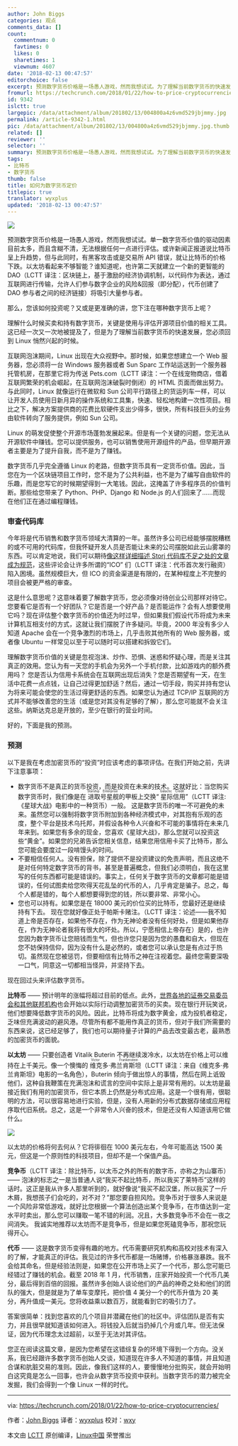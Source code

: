 ```yaml
---
author: John Biggs
categories: 观点
comments_data: []
count:
  commentnum: 0
  favtimes: 0
  likes: 0
  sharetimes: 1
  viewnum: 4607
date: '2018-02-13 00:47:57'
editorchoice: false
excerpt: 预测数字货币价格是一场愚人游戏，然而我想试试。为了理解当前数字货币的快速发展，您必须回到 Linux 悄然兴起的时候。
fromurl: https://techcrunch.com/2018/01/22/how-to-price-cryptocurrencies/
id: 9342
islctt: true
largepic: /data/attachment/album/201802/13/004800a4z6vmd529jbjmmy.jpg
permalink: /article-9342-1.html
pic: /data/attachment/album/201802/13/004800a4z6vmd529jbjmmy.jpg.thumb.jpg
related: []
reviewer: ''
selector: ''
summary: 预测数字货币价格是一场愚人游戏，然而我想试试。为了理解当前数字货币的快速发展，您必须回到 Linux 悄然兴起的时候。
tags:
- 比特币
- 数字货币
thumb: false
title: 如何为数字货币定价
titlepic: true
translator: wyxplus
updated: '2018-02-13 00:47:57'
---
```


![](/data/attachment/album/201802/13/004800a4z6vmd529jbjmmy.jpg)


预测数字货币价格是一场愚人游戏，然而我想试试。单一数字货币价值的驱动因素目前太多，而且含糊不清，无法根据任何一点进行评估。或许新闻正报道说比特币呈上升趋势，但与此同时，有黑客攻击或是交易所 API 错误，就让比特币的价格下跌。以太坊看起来不够智能？谁知道呢，也许第二天就建立一个新的更智能的 DAO（LCTT 译注：区块链上，基于激励的经济协调机制，以代码作为表达，通过互联网进行传输，允许人们参与数字企业的风险&回报（即分配），代币创建了 DAO 参与者之间的经济链接）将吸引大量参与者。


那么，您该如何投资呢？又或是更准确的讲，您下注在哪种数字货币上呢？


理解什么时候买卖和持有数字货币，关键是使用与评估开源项目价值的相关工具。这已经一次又一次地被提及了，但是为了理解当前数字货币的快速发展，您必须回到 Linux 悄然兴起的时候。


互联网泡沫期间，Linux 出现在大众视野中。那时候，如果您想建立一个 Web 服务器，您必须将一台 Windows 服务器或者 Sun Sparc 工作站运送到一个服务器托管机房，在那里它将为传送 Pets.com（LCTT 译注：一个在线宠物商店，借着互联网繁荣的机会崛起，在互联网泡沫破裂时倒闭）的 HTML 页面而做出努力。与此同时，Linux 就像运行在微软和 Sun 公司平行路径上的货运列车一样，可以让开发人员使用日新月异的操作系统和工具集，快速、轻松地构建一次性项目。相比之下，解决方案提供商的花费比软硬件支出少得多，很快，所有科技巨头的业务由软件转向了服务提供，例如 Sun 公司。


Linux 的萌发促使整个开源市场蓬勃发展起来。但是有一个关键的问题，您无法从开源软件中赚钱。您可以提供服务，也可以销售使用开源组件的产品，但早期开源者主要是为了提升自我，而不是为了赚钱。


数字货币几乎完全遵循 Linux 的老路，但数字货币具有一定货币价值。因此，当您在为一个区块链项目工作时，您不是为了公共利益，也不是为了编写自由软件的乐趣，而是您写它的时候期望得到一大笔钱。因此，这掩盖了许多程序员的价值判断。那些给您带来了 Python、PHP、Django 和 Node.js 的人们回来了……而现在他们正在通过编程赚钱。


### 审查代码库


今年将是代币销售和数字货币领域大清算的一年。虽然许多公司已经能够摆脱糟糕的或不可用的代码库，但我怀疑开发人员是否能让未来的公司摆脱如此云山雾罩的东西。可以肯定地说，我们可以期待[像这样详细描述 Storj 代码库不足之处的文章成为规范](https://shitcoin.com/storj-not-a-dropbox-killer-1a9f27983d70)，这些评论会让许多所谓的“ICO” 们（LCTT 译注：代币首次发行融资）陷入困境。虽然规模巨大，但 ICO 的资金渠道是有限的，在某种程度上不完整的项目会被更严格的审查。


这是什么意思呢？这意味着要了解数字货币，您必须像对待创业公司那样对待它。您要看它是否有一个好团队？它是否是一个好产品？是否能运作？会有人想要使用它吗？现在评估整个数字货币的价值还为时过早，但如果我们假设代币将成为未来计算机互相支付的方式，这就让我们摆脱了许多疑问。毕竟，2000 年没有多少人知道 Apache 会在一个竞争激烈的市场上，几乎击败其他所有的 Web 服务器，或者像 Ubuntu 一样常见以至于可以随时可以搭建和拆毁它们。


理解数字货币价值的关键是忽视泡沫、炒作、恐惧、迷惑和怀疑心理，而是关注其真正的效用。您认为有一天您的手机会为另外一个手机付款，比如游戏内的额外费用吗？ 您是否认为信用卡系统会在互联网出现后消失？您是否期望有一天，在生活中花费一点点钱，让自己过得更加舒适？然后，通过一切手段，购买并持有您认为将来可能会使您的生活过得更舒适的东西。如果您认为通过 TCP/IP 互联网的方式并不能够改善您的生活（或是您对其没有足够的了解），那么您可能就不会关注这些。纳斯达克总是开放的，至少在银行的营业时间。


好的，下面是我的预测。


### 预测


以下是我在考虑加密货币的“投资”时应该考虑的事项评估。在我们开始之前，先讲下注意事项：


* 数字货币不是真正的货币投资，而是投资在未来的技术。这就好比：当您购买数字货币时，我们像是在<ruby> 进取号星舰 <rt>  Starship Enterprise </rt></ruby>的甲板上交换“<ruby> 星际信用 <rt>  Galactic Credit </rt></ruby>”（LCTT 译注:《星球大战》电影中的一种货币）一般。 这是数字货币的唯一不可避免的未来。虽然您可以强制将数字货币附加到各种经济模式中，对其抱有乐观的态度，整个平台是技术乌托邦，并假设各种令人兴奋和不可能的事情将在未来几年来到。如果您有多余的现金，您喜欢《星球大战》，那么您就可以投资这些“黄金”。如果您的兄弟告诉您相关信息，结果您用信用卡买了比特币，那么您可能会要度过一段啃馒头的时间。
* 不要相信任何人。没有担保，除了提供不是投资建议的免责声明，而且这绝不是对任何特定数字货币的背书，甚至是普遍概念，但我们必须明白，我在这里写的任何东西都可能是错误的。事实上，任何关于数字货币的文章都可能是错误的，任何试图卖给您吹得天花乱坠的代币的人，几乎肯定是骗子。总之，每个人都是错的，每个人都想要得到您的钱，所以要非常、非常小心。
* 您也可以持有。如果您是在 18000 美元的价位买的比特币，您最好还是继续持有下去。 现在您就好像正处于帕斯卡赌注。（LCTT 译注：论述——我不知道上帝是否存在，如果他不存在，作为无神论者没有任何好处，但是如果他存在，作为无神论者我将有很大的坏处。所以，宁愿相信上帝存在）是的，也许您因为数字货币让您赔钱而生气，但也许您只是因为您的愚蠢和自大，但现在您不妨保持信仰，因为没有什么是必然的，或者您可以承认您是有点过于热切。虽然现在您被惩罚，但要相信有比特币之神在注视着您。最终您需要深吸一口气，同意这一切都相当怪异，并坚持下去。


现在回过头来评估数字货币。


**比特币** —— 预计明年的涨幅将超过目前的低点。此外，[世界各地的证券交易委员会和其他联邦机构](http://www.businessinsider.com/bitcoin-price-cryptocurrency-warning-from-sec-cftc-2018-1)也会开始以实际行动调整加密货币的买卖。现在银行开玩笑说，他们想要降低数字货币的风险。因此，比特币将成为数字黄金，成为投机者稳定，乏味但充满波动的避风港。尽管所有都不能用作真正的货币，但对于我们所需要的东西来说，这已经足够了，我们也可以期待量子计算的产品去改变最古老，最熟悉的加密货币的面貌。


**以太坊** —— 只要创造者 Vitalik Buterin 不再继续泼冷水，以太坊在价格上可以维持在上千美元。像一个懊悔的<ruby> 维克多·弗兰肯斯坦 <rt>  Victor Frankenstein </rt></ruby>（LCTT 译注：来自《维克多·弗兰肯斯坦》电影的一名角色），Buterin 倾向于做出惊人的事情，然后在网上诋毁他们，这种自我鞭策在充满泡沫和谎言的空间中实际上是非常有用的。以太坊是最接近我们有用的加密货币，但它本质上仍然是分布式应用。这是一个很有用，很聪明的方法，可以很容易地进行实验，但是，没有人用新的分布式数据存储或应用程序取代旧系统。总之，这是一个非常令人兴奋的技术，但是还没有人知道该用它做什么。


![](/data/attachment/album/201802/13/004803w1bfmgzggyng12np.png)


以太坊的价格将何去何从？它将徘徊在 1000 美元左右，今年可能高达 1500 美元，但这是一个原则性的科技项目，但却不是一个保值产品。


**竞争币**（LCTT 译注：除比特币，以太币之外的所有的数字币，亦称之为山寨币） —— 泡沫的标志之一是当普通人说“我买不起比特币，所以我买了莱特币”这样的话时。这正是我从许多人那里听到的，就好像说“我买不起汉堡，所以我买了一斤木屑，我想孩子们会吃的，对不对？”那您要自担风险。竞争币对于很多人来说是一个风险非常低游戏，就好比您根据一个算法创造出某个竞争币，在市值达到一定水平时卖出，那么您可以赚取一笔不错的利润。况且，大多数竞争币不会在一夜之间消失。 我诚实地推荐以太坊而不是竞争币，但是如果您死磕竞争币，那祝您玩得开心。


**代币** —— 这是数字货币变得有趣的地方。代币需要研究机构和高校对技术有深入的了解，才能真正的评估。我见过的许多代币都是一场赌博，价格暴涨暴跌。我不会给其命名，但是经验法则是，如果您在公开市场上买了一个代币，那么您可能已经错过了赚钱的机会。截至 2018 年 1 月，代币销售，庄家开始投资一个代币几美分，最后得到百倍的回报。虽然许多创始人谈论他们的产品的神奇之处和他们的团队的强大，但是就是为了单车变摩托，把价值 4 美分一个的代币升值为 20 美分，再升值成一美元。您将收益乘以数百万，就能看到它的吸引力了。


答案很简单：找到您喜欢的几个项目并潜藏在他们的社区中。评估团队是否有实力，并且很早就知道该如何进入。将钱投入后就当扔掉几个月或几年。但无法保证，因为代币理念太过超前，以至于无法对其评估。


您正在阅读这篇文章，是因为您希望在这错综复杂的环境下得到一个方向。没关系，我已经跟许多数字货币创始人交谈，知道现在许多人不知道的事情，并且知道合谋和肮脏交易的准则。因此，像我们这样的人，要慢慢地分批购买，就会开始明白这究竟是怎么一回事，也许会从数字货币投资中获利。当数字货币的潜力被完全发掘，我们会得到一个像 Linux 一样的时代。




---


via: <https://techcrunch.com/2018/01/22/how-to-price-cryptocurrencies/>


作者：[John Biggs](https://techcrunch.com/author/john-biggs/) 译者：[wyxplus](https://github.com/wyxplus) 校对：[wxy](https://github.com/wxy)


本文由 [LCTT](https://github.com/LCTT/TranslateProject) 原创编译，[Linux中国](https://linux.cn/) 荣誉推出